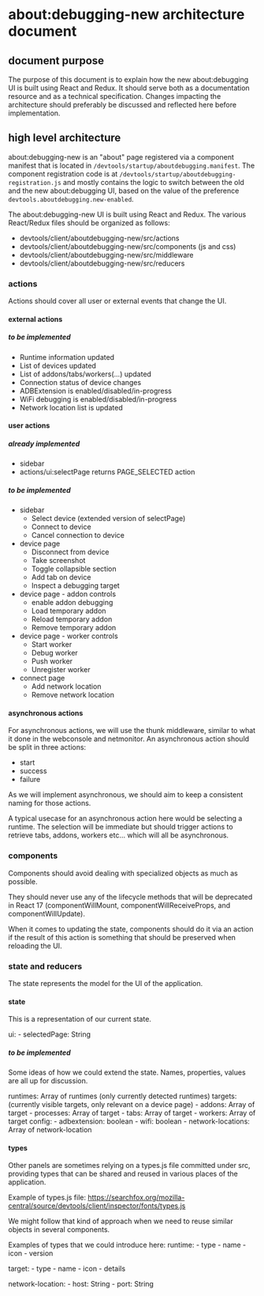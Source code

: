 # about:debugging-new architecture document

## document purpose
The purpose of this document is to explain how the new about:debugging UI is built using React and Redux. It should serve both as a documentation resource and as a technical specification. Changes impacting the architecture should preferably be discussed and reflected here before implementation.

## high level architecture
about:debugging-new is an "about" page registered via a component manifest that is located in `/devtools/startup/aboutdebugging.manifest`. The component registration code is at `/devtools/startup/aboutdebugging-registration.js` and mostly contains the logic to switch between the old and the new about:debugging UI, based on the value of the preference `devtools.aboutdebugging.new-enabled`.

The about:debugging-new UI is built using React and Redux. The various React/Redux files should be organized as follows:
- devtools/client/aboutdebugging-new/src/actions
- devtools/client/aboutdebugging-new/src/components (js and css)
- devtools/client/aboutdebugging-new/src/middleware
- devtools/client/aboutdebugging-new/src/reducers

### actions
Actions should cover all user or external events that change the UI.

#### external actions

##### to be implemented
  - Runtime information updated
  - List of devices updated
  - List of addons/tabs/workers(...) updated
  - Connection status of device changes
  - ADBExtension is enabled/disabled/in-progress
  - WiFi debugging is enabled/disabled/in-progress
  - Network location list is updated

#### user actions

##### already implemented
  - sidebar
   - actions/ui:selectPage returns PAGE_SELECTED action

##### to be implemented
  - sidebar
    - Select device (extended version of selectPage)
    - Connect to device
    - Cancel connection to device
  - device page
    - Disconnect from device
    - Take screenshot
    - Toggle collapsible section
    - Add tab on device
    - Inspect a debugging target
  - device page - addon controls
    - enable addon debugging
    - Load temporary addon
    - Reload temporary addon
    - Remove temporary addon
  - device page - worker controls
    - Start worker
    - Debug worker
    - Push worker
    - Unregister worker
  - connect page
    - Add network location
    - Remove network location

#### asynchronous actions
For asynchronous actions, we will use the thunk middleware, similar to what it done in the webconsole and netmonitor. An asynchronous action should be split in three actions:
- start
- success
- failure

As we will implement asynchronous, we should aim to keep a consistent naming for those actions.

A typical usecase for an asynchronous action here would be selecting a runtime. The selection will be immediate but should trigger actions to retrieve tabs, addons, workers etc… which will all be asynchronous.

### components
Components should avoid dealing with specialized objects as much as possible.

They should never use any of the lifecycle methods that will be deprecated in React 17 (componentWillMount, componentWillReceiveProps, and componentWillUpdate).

When it comes to updating the state, components should do it via an action if the result of this action is something that should be preserved when reloading the UI.

### state and reducers
The state represents the model for the UI of the application.

#### state
This is a representation of our current state.

  ui:
    - selectedPage: String

##### to be implemented
Some ideas of how we could extend the state. Names, properties, values are all up for discussion.

  runtimes: Array of runtimes (only currently detected runtimes)
  targets: (currently visible targets, only relevant on a device page)
    - addons: Array of target
    - processes: Array of target
    - tabs: Array of target
    - workers: Array of target
  config:
    - adbextension: boolean
    - wifi: boolean
    - network-locations: Array of network-location

#### types
Other panels are sometimes relying on a types.js file committed under src, providing types that can be shared and reused in various places of the application.

Example of types.js file:
  https://searchfox.org/mozilla-central/source/devtools/client/inspector/fonts/types.js

We might follow that kind of approach when we need to reuse similar objects in several components.

Examples of types that we could introduce here:
  runtime:
    - type
    - name
    - icon
    - version

  target:
    - type
    - name
    - icon
    - details

  network-location:
    - host: String
    - port: String
